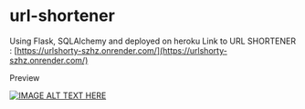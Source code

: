 # url-shortener
Using Flask, SQLAlchemy and deployed on heroku
Link to URL SHORTENER  :  [https://urlshorty-szhz.onrender.com/](https://urlshorty-szhz.onrender.com/)

Preview

[![IMAGE ALT TEXT HERE](https://img.youtube.com/vi/UPZo2OPtnos/0.jpg)](https://www.youtube.com/watch?v=UPZo2OPtnos)

